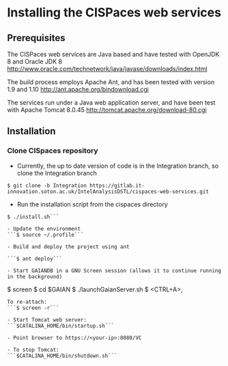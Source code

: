 # Installing the CISPaces web services

## Prerequisites
The CISPaces web services are Java based and have tested with OpenJDK 8 and Oracle JDK 8
http://www.oracle.com/technetwork/java/javase/downloads/index.html

The build process employs Apache Ant, and has been tested with version 1.9 and 1.10
http://ant.apache.org/bindownload.cgi

The services run under a Java web application server, and have been test with Apache Tomcat 8.0.45
http://tomcat.apache.org/download-80.cgi

## Installation

### Clone CISpaces repository

- Currently, the up to date version of code is in the Integration branch, so clone the Integration branch

```$ git clone -b Integration https://gitlab.it-innovation.soton.ac.uk/IntelAnalysisDSTL/cispaces-web-services.git```

- Run the installation script from the cispaces directory

```$ cd cispaces-web-services
$ ./install.sh```

- Update the environment
```$ source ~/.profile```

- Build and deploy the project using ant

```$ ant deploy```

- Start GAIANDB in a GNU Screen session (allows it to continue running in the background)
```
$ screen
$ cd $GAIAN
$ ./launchGaianServer.sh
$ <CTRL+A>,<D>
```
To re-attach:
```$ screen -r```

- Start Tomcat web server:
```$CATALINA_HOME/bin/startup.sh```

- Point browser to https://<your-ip>:8080/VC

- To stop Tomcat:
```$CATALINA_HOME/bin/shutdown.sh```
